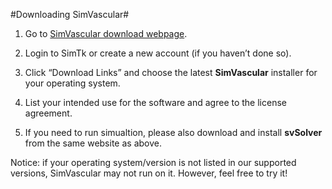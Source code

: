 #Downloading SimVascular#

1. Go to  <a href="https://simtk.org/project/xml/downloads.xml?group_id=188" target="_blank">SimVascular download webpage</a>.

2. Login to SimTk or create a new account (if you haven’t done so).

3. Click “Download Links” and choose the latest **SimVascular** installer for your operating system.

4. List your intended use for the software and agree to the license agreement.

5. If you need to run simualtion, please also download and install **svSolver** from the same website as above.

Notice: if your operating system/version is not listed in our supported versions, SimVascular may not run on it. However, feel free to try it!